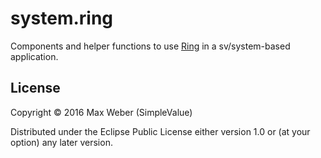 # system.ring

Components and helper functions to use
[Ring](https://github.com/ring-clojure/ring) in a sv/system-based
application.

## License

Copyright © 2016 Max Weber (SimpleValue)

Distributed under the Eclipse Public License either version 1.0 or (at
your option) any later version.
